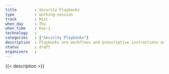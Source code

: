 ```yaml
---
title        : Security Playbooks
type         : working-session
track        : Misc
when_day     : Thu
when_time    : Eve-1
technology   :
categories   : ["Security Playbooks"]
description  : Playbooks are workflows and prescriptive instructions on how to handle specific Security activities or incidents.
status       : draft
organizers   :
---
```


{{< description >}}
